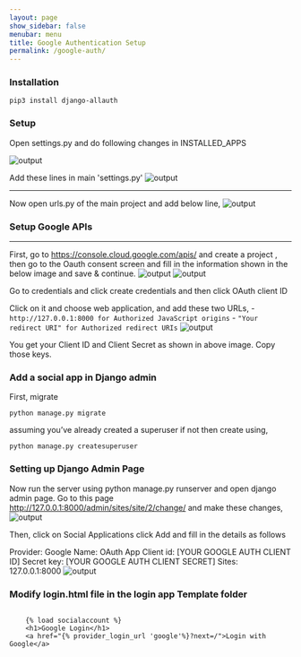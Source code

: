 ```yaml
---
layout: page
show_sidebar: false
menubar: menu
title: Google Authentication Setup
permalink: /google-auth/
---
```

### Installation

``` pip3 install django-allauth ```


### Setup

Open settings.py and do following changes in INSTALLED_APPS

   ![output](./images/Installed_apps.png) 

Add these lines in main 'settings.py'
    ![output](./images/settings.png)

---
Now open urls.py of the main project and add below line,
    ![output](./images/urls.png)



### Setup Google APIs
---

First, go to https://console.cloud.google.com/apis/ and create a project , then go to the Oauth consent screen and fill in the information shown in the below image and save & continue.
    ![output](./images/OAuth_consent_screen.png.png)
    ![output](./images/OAuth_consent_screen_1.png)

Go to credentials and click create credentials and then click OAuth client ID


Click on it and choose web application, and add these two URLs,
    - `http://127.0.0.1:8000 for Authorized JavaScript origins`
    - `"Your redirect URI" for Authorized redirect URIs`
    ![output](./images/google_credentials_setup.png)

You get your Client ID and Client Secret as shown in above image. Copy those keys.

### Add a social app in Django admin

First, migrate

``` Terminal
python manage.py migrate
```

assuming you’ve already created a superuser if not then create using,

``` python manage.py createsuperuser ```


### Setting up Django Admin Page 
Now run the server using python manage.py runserver and open django admin page. Go to this page http://127.0.0.1:8000/admin/sites/site/2/change/ and make these changes,
    ![output](./images/django_admin_page_sites.png)

Then, click on Social Applications click Add and fill in the details as follows

Provider: Google
Name: OAuth App
Client id: [YOUR GOOGLE AUTH CLIENT ID]
Secret key: [YOUR GOOGLE AUTH CLIENT SECRET]
Sites: 127.0.0.1:8000
    ![output](./images/google_django_admin_page.png)

###  Modify login.html file in the login app Template folder

``` In login.html file 

    {% load socialaccount %}
    <h1>Google Login</h1>
    <a href="{% provider_login_url 'google'%}?next=/">Login with Google</a> 

```

